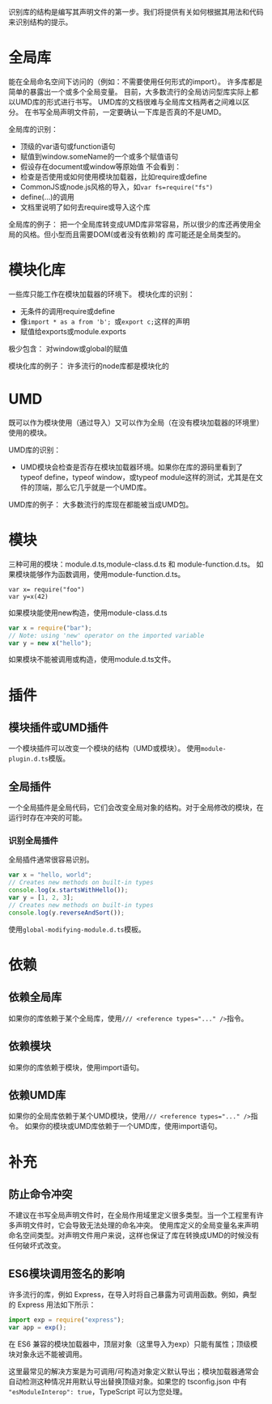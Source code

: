 识别库的结构是编写其声明文件的第一步。我们将提供有关如何根据其用法和代码来识别结构的提示。

# 全局库
能在全局命名空间下访问的（例如：不需要使用任何形式的import）。 许多库都是简单的暴露出一个或多个全局变量。 目前，大多数流行的全局访问型库实际上都以UMD库的形式进行书写。 UMD库的文档很难与全局库文档两者之间难以区分。 在书写全局声明文件前，一定要确认一下库是否真的不是UMD。

全局库的识别：
- 顶级的var语句或function语句
- 赋值到window.someName的一个或多个赋值语句
- 假设存在document或window等原始值
不会看到：
- 检查是否使用或如何使用模块加载器，比如require或define
- CommonJS或node.js风格的导入，如`var fs=require("fs")`
- define(...)的调用
- 文档里说明了如何去require或导入这个库

全局库的例子：
把一个全局库转变成UMD库非常容易，所以很少的库还再使用全局的风格。但小型而且需要DOM(或者没有依赖)的 库可能还是全局类型的。

# 模块化库
一些库只能工作在模块加载器的环境下。
模块化库的识别：
- 无条件的调用require或define
- 像`import * as a from 'b'; `或`export c;`这样的声明
- 赋值给exports或module.exports
  
极少包含：
对window或global的赋值

模块化库的例子：
许多流行的node库都是模块化的

# UMD
既可以作为模块使用（通过导入）又可以作为全局（在没有模块加载器的环境里）使用的模块。

UMD库的识别：
- UMD模块会检查是否存在模块加载器环境。如果你在库的源码里看到了typeof define，typeof window，或typeof module这样的测试，尤其是在文件的顶端，那么它几乎就是一个UMD库。

UMD库的例子：
大多数流行的库现在都能被当成UMD包。
# 模块
三种可用的模块：module.d.ts,module-class.d.ts 和 module-function.d.ts。
如果模块能够作为函数调用，使用module-function.d.ts。
```JS
var x= require("foo")
var y=x(42)
```
如果模块能使用new构造，使用module-class.d.ts
```js
var x = require("bar");
// Note: using 'new' operator on the imported variable
var y = new x("hello");
```
如果模块不能被调用或构造，使用module.d.ts文件。
# 插件
## 模块插件或UMD插件
一个模块插件可以改变一个模块的结构（UMD或模块）。 
使用`module-plugin.d.ts`模版。
## 全局插件
一个全局插件是全局代码，它们会改变全局对象的结构。对于全局修改的模块，在运行时存在冲突的可能。
### 识别全局插件
全局插件通常很容易识别。
```js
var x = "hello, world";
// Creates new methods on built-in types
console.log(x.startsWithHello());
var y = [1, 2, 3];
// Creates new methods on built-in types
console.log(y.reverseAndSort());
```
使用`global-modifying-module.d.ts`模板。
# 依赖
## 依赖全局库
如果你的库依赖于某个全局库，使用`/// <reference types="..." />`指令。
## 依赖模块
如果你的库依赖于模块，使用import语句。
## 依赖UMD库
如果你的全局库依赖于某个UMD模块，使用`/// <reference types="..." />`指令。
如果你的模块或UMD库依赖于一个UMD库，使用import语句。
# 补充
## 防止命令冲突
不建议在书写全局声明文件时，在全局作用域里定义很多类型。当一个工程里有许多声明文件时，它会导致无法处理的命名冲突。
使用库定义的全局变量名来声明命名空间类型。对声明文件用户来说，这样也保证了库在转换成UMD的时候没有任何破坏式改变。
## ES6模块调用签名的影响
许多流行的库，例如 Express，在导入时将自己暴露为可调用函数。例如，典型的 Express 用法如下所示：
```js
import exp = require("express");
var app = exp();
```
在 ES6 兼容的模块加载器中，顶层对象（这里导入为exp）只能有属性；顶级模块对象永远不能被调用。

这里最常见的解决方案是为可调用/可构造对象定义默认导出；模块加载器通常会自动检测这种情况并用默认导出替换顶级对象。如果您的 tsconfig.json 中有` "esModuleInterop": true`，TypeScript 可以为您处理。